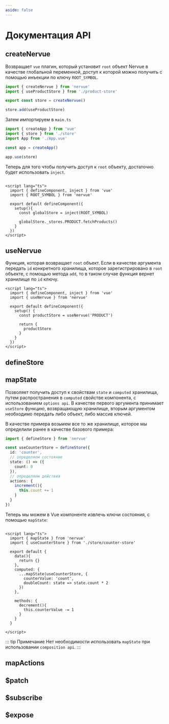 ```yaml
---
aside: false
---
```


# Документация API

## createNervue

Возвращает ```vue``` плагин, который установит ```root``` объект Nervue в качестве глобальной переменной,
доступ к которой можно получить с помощью инъекции по ключу ```ROOT_SYMBOL```.

```typescript
import { createNervue } from 'nervue'
import { useProductStore } from './product-store'

export const store = createNervue()

store.add(useProductStore)
```

Затем импортируем в ```main.ts```

```typescript
import { createApp } from 'vue'
import { store } from './store'
import App from './App.vue'

const app = createApp()

app.use(store)
```

Теперь для того чтобы получить доступ к ```root``` объекту, достаточно будет
использовать ```inject```.

```vue

<script lang="ts">
  import { defineComponent, inject } from 'vue'
  import { ROOT_SYMBOL } from 'nervue'

  export default defineComponent({
    setup(){
      const globalStore = inject(ROOT_SYMBOL)

      globalStore._stores.PRODUCT.fetchProducts()
    }
  })
</script>

```

## useNervue

Функция, которая возвращает ```root``` объект. Если в качестве аргумента передать ```id``` конкретного хранилища,
которое зарегистрировано в ```root```
объекте, с помощью метода ```add```, то в таком случае функция вернет хранилище по ```id``` ключу.

```vue
<script lang="ts">
  import { defineComponent, inject } from 'vue'
  import { useNervue } from 'nervue'
  
  export default defineComponent({
    setup() {
      const productStore = useNervue('PRODUCT')
      
      return {
        productStore
      }
    }
  })
</script>

```

## defineStore

## mapState

Позволяет получить доступ к свойствам ```state``` и ```computed``` хранилища, путем распространения в ```computed``` свойстве
компонента, с использованием ```options api```. В качестве первого аргумента принимает ```useStore``` функцию, возвращающую хранилище, вторым аргументом необходимо
передать либо объект, либо массив ключей.

В качестве примера возьмем все то же хранилище, которое мы определили ранее в качестве базового примера:

```typescript
import { defineStore } from 'nervue'

const useCounterStore = defineStore({
  id: 'counter',
  // определяем состояние
  state: () => ({
    count: 0
  }),
  // определяем действия
  actions: {
    increment(){
      this.count += 1
    }
  }
})
```

Теперь мы можем в Vue компоненте извлечь ключи состояния, с помощью ```mapState```:

```vue

<script lang="ts">
  import { mapState } from 'nervue'
  import { useCounterStore } from './store/counter-store'

  export default {
    data(){
      return {}
    },
    computed: {
      ...mapState(useCounterStore, {
        counterValue: 'count',
        doubleCount: state => state.count * 2
      })
    },

    methods: {
      decrement(){
        this.counterValue -= 1
      }
    }
  }

</script>
```

::: tip Примечание
Нет необходимости использовать ```mapState``` при использовании ```composition api```.
:::

## mapActions

## $patch

## $subscribe

## $expose
